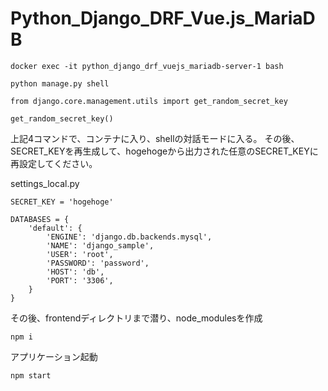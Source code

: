 # Python_Django_DRF_Vue.js_MariaDB

```
docker exec -it python_django_drf_vuejs_mariadb-server-1 bash
```

```
python manage.py shell
```

```
from django.core.management.utils import get_random_secret_key
```

```
get_random_secret_key()
```

上記4コマンドで、コンテナに入り、shellの対話モードに入る。
その後、SECRET_KEYを再生成して、hogehogeから出力された任意のSECRET_KEYに
再設定してください。

settings_local.py

```
SECRET_KEY = 'hogehoge'

DATABASES = {
    'default': {
        'ENGINE': 'django.db.backends.mysql',
        'NAME': 'django_sample',
        'USER': 'root',
        'PASSWORD': 'password',
        'HOST': 'db',
        'PORT': '3306',
    }
}
```

その後、frontendディレクトリまで潜り、node_modulesを作成
```
npm i
```

アプリケーション起動
```
npm start
```
